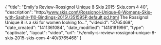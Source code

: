 {
    "title": "Emily's Review-Rossignol Unique 8 Skis 2015-Skis.com 4 40",
    "description": "http:\/\/www.skis.com\/Rossignol-Unique-8-Womens-Skis-with-Saphir-110-Bindings-2015\/351595P,default,pd.html The Rossignol Unique 8 is a ski for women looking fo...",
    "videoid": "3765468",
    "date_created": "1411361084",
    "date_modified": "1418181996",
    "type": "captivate",
    "layout": "video",
    "url": "\/v\/emily-s-review-rossignol-unique-8-skis-2015-skis-com-4-40\/3765468"
}